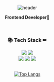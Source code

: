 <!--
**tsihnavy99/tsihnavy99** is a ✨ _special_ ✨ repository because its `README.md` (this file) appears on your GitHub profile.

Here are some ideas to get you started:

- 🔭 I’m currently working on ...
- 🌱 I’m currently learning ...
- 👯 I’m looking to collaborate on ...
- 🤔 I’m looking for help with ...
- 💬 Ask me about ...
- 📫 How to reach me: ...
- 😄 Pronouns: ...
- ⚡ Fun fact: ...
-->
<div align=center>
  
  ![header](https://capsule-render.vercel.app/api?type=waving&color=gradient&customColorList=3&text=Yeeun%20Hyung&animation=fadeIn&fontColor=222&fontSize=40)
  
  **Frontend Developer🌱**
  
  <br/>
  
  ### 📚 Tech Stack ✏
  <div>
    <div style={display:flex}>
      <img src="https://img.shields.io/badge/react-61DAFB?style=for-the-badge&logo=react&logoColor=black"/>
      <img src="https://img.shields.io/badge/react native-61DAFB?style=for-the-badge&logo=react&logoColor=black"/>
    </div>
    <div style={display:flex}>
      <img src="https://img.shields.io/badge/javascript-F7DF1E?style=for-the-badge&logo=javascript&logoColor=black"/>
      <img src="https://img.shields.io/badge/html-E34F26?style=for-the-badge&logo=html5&logoColor=white"/>
      <img src="https://img.shields.io/badge/css-1572B6?style=for-the-badge&logo=css3&logoColor=white"/>
    </div>
  </div>
  <br/>
  
  [![Top Langs](https://github-readme-stats.vercel.app/api/top-langs/?username=tsihnavy99)](https://github.com/anuraghazra/github-readme-stats)
</div>
